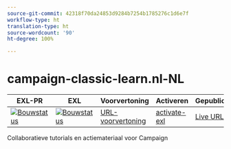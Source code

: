 ```yaml
---
source-git-commit: 42318f70da24853d9284b7254b1785276c1d6e7f
workflow-type: ht
translation-type: ht
source-wordcount: '90'
ht-degree: 100%

---
```

# campaign-classic-learn.nl-NL

| EXL-PR | EXL | Voorvertoning | Activeren | Gepubliceerd | Help |
|--- |--- |--- |--- |--- |--- |
| [![Bouwstatus](https://docs.ci.corp.adobe.com/view/exl-pr/job/campaign-classic-learn.en_pr-exl/badge/icon)](https://docs.ci.corp.adobe.com/view/exl-pr/job/campaign-classic-learn.en_pr-exl/lastBuild/) | [![Bouwstatus](https://docs.ci.corp.adobe.com/view/exl-pr/job/campaign-classic-learn.en_exl/lastBuild/badge/icon)](https://docs.ci.corp.adobe.com/view/exl-pr/job/campaign-classic-learn.en_exl/lastBuild/lastBuild) | [URL-voorvertoning](https://experienceleague.corp.adobe.com/docs/campaign-classic-learn/tutorials/overview.html?lang=nl) | [activate-exl](https://docs.ci.corp.adobe.com/job/activate-exl/build/) | [Live URL](https://experienceleague.adobe.com/docs/campaign-classic-learn/tutorials/overview.html?lang=nl) | [Ontwerphandleiding](https://experienceleague.adobe.com/docs/authoring-guide-exl/using/home.html?lang=nl) |

Collaboratieve tutorials en actiemateriaal voor Campaign
